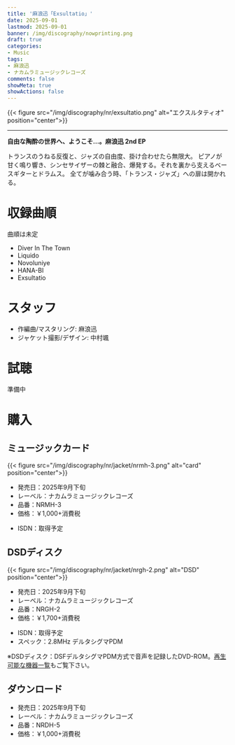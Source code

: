 ```yaml
---
title: '麻浪迅「Exsultatio」'
date: 2025-09-01
lastmod: 2025-09-01
banner: /img/discography/nowprinting.png
draft: true
categories:
- Music
tags:
- 麻浪迅
- ナカムラミュージックレコーズ
comments: false
showMeta: true
showActions: false
---
```


{{< figure src="/img/discography/nr/exsultatio.png" alt="エクスルタティオ" position="center">}}

-----

**自由な陶酔の世界へ、ようこそ…。麻浪迅 2nd EP**

トランスのうねる反復と、ジャズの自由度、掛け合わせたら無限大。
ピアノが甘く鳴り響き、シンセサイザーの棘と融合、爆発する。それを裏から支えるベースギターとドラムス。
全てが噛み合う時、「トランス・ジャズ」への扉は開かれる。 

# 収録曲順
曲順は未定
- Diver In The Town
- Liquido
- Novoluniye
- HANA-BI
- Exsultatio

# スタッフ
- 作編曲/マスタリング: 麻浪迅
- ジャケット撮影/デザイン: 中村颯

# 試聴
準備中

# 購入
## ミュージックカード
{{< figure src="/img/discography/nr/jacket/nrmh-3.png" alt="card" position="center">}}

- 発売日：2025年9月下旬
- レーベル：ナカムラミュージックレコーズ
- 品番：NRMH-3
- 価格：￥1,000+消費税
<!--- ISDN：[278-4-861670-09-8](https://isdn.jp/2784861670098)-->
- ISDN：取得予定

<!--
<a href="https://nmimusic.booth.pm/items/7267743" target="_blank"><img src="/img/banner/nmi_music_store.png" alt="NMI MUSIC STORE"></a>
<a href="https://www.melonbooks.co.jp/detail/detail.php?product_id=2527472" target="_blank"><img src="/img/banner/melon_banner.gif" alt="メロンブックス"></a>
-->

## DSDディスク
{{< figure src="/img/discography/nr/jacket/nrgh-2.png" alt="DSD" position="center">}}

- 発売日：2025年9月下旬
- レーベル：ナカムラミュージックレコーズ
- 品番：NRGH-2
- 価格：￥1,700+消費税
<!--- ISDN：[278-4-861670-04-3](https://isdn.jp/2784861670043)-->
- ISDN：取得予定
- スペック：2.8MHz デルタシグマPDM

<!--
<a href="https://nmimusic.booth.pm/items/6308487" target="_blank"><img src="/img/banner/nmi_music_store.png" alt="NMI MUSIC STORE"></a>
-->

※DSDディスク：DSFデルタシグマPDM方式で音声を記録したDVD-ROM。[再生可能な機器一覧](https://nmimusic.github.io/dsd-disc-compatible-list)もご覧下さい。

## ダウンロード
- 発売日：2025年9月下旬
- レーベル：ナカムラミュージックレコーズ
- 品番：NRDH-5
- 価格：￥1,000+消費税

<!--
<a href="https://jinasanami.bandcamp.com/album/exsultatio" target="_blank"><img src="/img/banner/bandcamp.png" alt="Bandcamp"></a>
<a href="https://www.dlsite.com/home/work/=/product_id/RJxxxx.html" target="_blank"><img src="/img/banner/dlsite.jpg" alt="DLsite"></a>
-->
